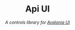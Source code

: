<h1 align="center">Api UI</h1>
<p align="center"><i>A controls library for <a href="https://avaloniaui.net/">Avalonia UI</a></i></p>
<br/>
